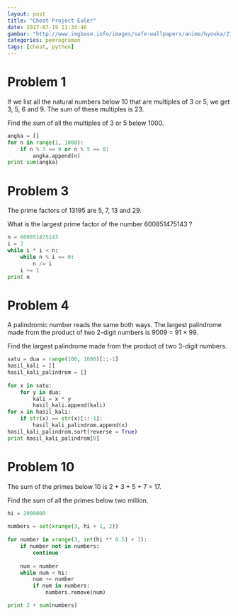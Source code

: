 ```yaml
---
layout: post
title: "Cheat Project Euler"
date: 2017-07-19 11:34:46
gambar: "http://www.imgbase.info/images/safe-wallpapers/anime/hyouka/21290_hyouka.jpg"
categories: pemrograman
tags: [cheat, python]
---
```


# Problem 1

If we list all the natural numbers below 10 that are multiples of 3 or 5, we get 3, 5, 6 and 9. The sum of these multiples is 23.

Find the sum of all the multiples of 3 or 5 below 1000.

```python
angka = []
for n in range(1, 1000):
    if n % 3 == 0 or n % 5 == 0:
        angka.append(n)
print sum(angka)
```

# Problem 3

The prime factors of 13195 are 5, 7, 13 and 29.

What is the largest prime factor of the number 600851475143 ?

```python
n = 600851475143
i = 2
while i * i < n:
    while n % i == 0:
        n /= i
    i += 1
print n
```

# Problem 4

A palindromic number reads the same both ways. The largest palindrome made from the product of two 2-digit numbers is 9009 = 91 × 99.

Find the largest palindrome made from the product of two 3-digit numbers.

```python
satu = dua = range(100, 1000)[::-1]
hasil_kali = []
hasil_kali_palindrom = []
 
for x in satu:
    for y in dua:
        kali = x * y
        hasil_kali.append(kali)
for x in hasil_kali:
    if str(x) == str(x)[::-1]:
        hasil_kali_palindrom.append(x)
hasil_kali_palindrom.sort(reverse = True)
print hasil_kali_palindrom[0]
```

# Problem 10

The sum of the primes below 10 is 2 + 3 + 5 + 7 = 17.

Find the sum of all the primes below two million.

```python
hi = 2000000
 
numbers = set(xrange(3, hi + 1, 2))
 
for number in xrange(3, int(hi ** 0.5) + 1):
    if number not in numbers:
        continue
 
    num = number
    while num < hi:
        num += number
        if num in numbers:
            numbers.remove(num)

print 2 + sum(numbers)
```